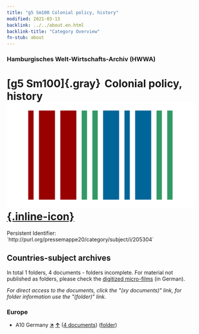```yaml
---
title: "g5 Sm100 Colonial policy, history"
modified: 2021-03-13
backlink: ../../about.en.html
backlink-title: "Category Overview"
fn-stub: about
---
```


### Hamburgisches Welt-Wirtschafts-Archiv (HWWA)

# [g5 Sm100]{.gray}&#8201; Colonial policy, history &#160; [![Wikidata](/images/Wikidata-logo.svg "Wikidata"){.inline-icon}](http://www.wikidata.org/entity/Q104700067)

<div class="hint">Persistent Identifier: `http://purl.org/pressemappe20/category/subject/i/205304`</div>







## Countries-subject archives





In total 1 folders, 4 documents - folders incomplete.
For material not published as folders, please check the [digitized micro-films](/film/h1_sh.de.html) (in German).

_For direct access to the documents, click the "(xy documents)" link, for folder information use the "(folder)" link._



### Europe

- A10 Germany [**&nearr;**](../../../geo/i/126128/about.en.html "Germany (all folders)") [**&uarr;**](../../../geo/about.en.html#A10 "Country category system") (<a href="https://pm20.zbw.eu/iiifview/folder/sh/126128,205304" title="about: Germany : Colonial policy, history" target="_blank">4 documents</a>) ([folder](../../../../folder/sh/1261xx/126128/2053xx/205304/about.en.html))








